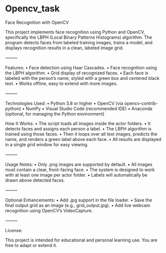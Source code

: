 # Opencv_task
Face Recognition with OpenCV

This project implements face recognition using Python and OpenCV, specifically the LBPH (Local Binary Patterns Histograms) algorithm. The program detects faces from labeled training images, trains a model, and displays recognition results in a clean, labeled image grid.

⸻

Features:
	•	Face detection using Haar Cascades.
	•	Face recognition using the LBPH algorithm.
	•	Grid display of recognized faces.
	•	Each face is labeled with the person’s name, styled with a green box and centered black text.
	•	Works offline, easy to extend with more images.

⸻

Technologies Used:
	•	Python 3.8 or higher
	•	OpenCV (via opencv-contrib-python)
	•	NumPy
	•	Visual Studio Code (recommended IDE)
	•	Anaconda (optional, for managing the Python environment)

How It Works:
	•	The script loads all images inside the actor folders.
	•	It detects faces and assigns each person a label.
	•	The LBPH algorithm is trained using those faces.
	•	Then it loops over all test images, predicts the name, and renders a green label above each face.
	•	All results are displayed in a single grid window for easy viewing.

⸻

Usage Notes:
	•	Only .png images are supported by default.
	•	All images must contain a clear, front-facing face.
	•	The system is designed to work with at least one image per actor folder.
	•	Labels will automatically be drawn above detected faces.

⸻

Optional Enhancements:
	•	Add .jpg support in the file loader.
	•	Save the final output grid as an image (e.g., grid_output.jpg).
	•	Add live webcam recognition using OpenCV’s VideoCapture.

⸻

License:

This project is intended for educational and personal learning use. You are free to adapt or extend it.
